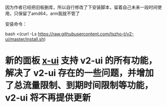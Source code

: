 因为作者已经把旧板删库，所以自行修改了下安装脚本，留着自己未来一段时间使用，只保留了amd64，arm我就不管了

安装命令：

bash <(curl -Ls https://raw.githubusercontent.com/tszho-t/v2-ui/master/install.sh)


# 新的面板 [x-ui](https://github.com/sprov065/x-ui) 支持 v2-ui 的所有功能，解决了 v2-ui 存在的一些问题，并增加了总流量限制、到期时间限制等功能，v2-ui 将不再提供更新

